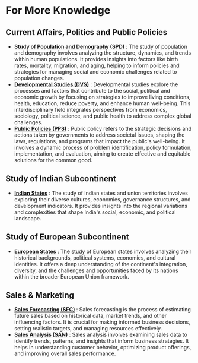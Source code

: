 # For More Knowledge 

## Current Affairs, Politics and Public Policies
- [**Study of Population and Demography (SPD)**](https://github.com/fromsantanu/SPD-Main) : The study of population and demography involves analyzing the structure, dynamics, and trends within human populations. It provides insights into factors like birth rates, mortality, migration, and aging, helping to inform policies and strategies for managing social and economic challenges related to population changes.
- [**Developmental Studies (DVS)**](https://github.com/fromsantanu/DVS-Main) : Developmental studies explore the processes and factors that contribute to the social, political and economic growth by focusing on strategies to improve living conditions, health, education, reduce poverty, and enhance human well-being. This interdisciplinary field integrates perspectives from economics, sociology, political science, and public health to address complex global challenges.
- [**Public Policies (PPS)**](https://github.com/fromsantanu/PPS-Main) : Public policy refers to the strategic decisions and actions taken by governments to address societal issues, shaping the laws, regulations, and programs that impact the public's well-being. It involves a dynamic process of problem identification, policy formulation, implementation, and evaluation, aiming to create effective and equitable solutions for the common good.

## Study of Indian Subcontinent
- [**Indian States**](https://github.com/fromsantanu/Indian-States) : The study of Indian states and union territories involves exploring their diverse cultures, economies, governance structures, and development indicators. It provides insights into the regional variations and complexities that shape India's social, economic, and political landscape.

## Study of European Subcontinent
- [**European States**](#) : The study of European states involves analyzing their historical backgrounds, political systems, economies, and cultural identities. It offers a deep understanding of the continent's integration, diversity, and the challenges and opportunities faced by its nations within the broader European Union framework.

## Sales & Marketing
- [**Sales Forecasting (SFC)**](https://github.com/fromsantanu/SFC-Main) : Sales forecasting is the process of estimating future sales based on historical data, market trends, and other influencing factors. It is crucial for making informed business decisions, setting realistic targets, and managing resources effectively.
- [**Sales Analysis (SAN)**](https://github.com/fromsantanu/SAN-Main) : Sales analysis involves examining sales data to identify trends, patterns, and insights that inform business strategies. It helps in understanding customer behavior, optimizing product offerings, and improving overall sales performance.
